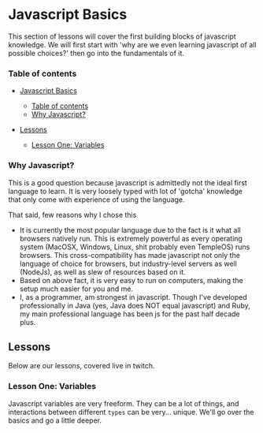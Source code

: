 # Javascript Basics

This section of lessons will cover the first building blocks of javascript knowledge. We will first start with 'why are we even learning javascript of all possible choices?' then go into the fundamentals of it.

### Table of contents

- [Javascript Basics](#javascript-basics)
  * [Table of contents](#table-of-contents)
  * [Why Javascript?](#why-javascript)

- [Lessons](#lessons)
  * [Lesson One: Variables](#lesson-one-variables)


### Why Javascript?

This is a good question because javascript is admittedly not the ideal first language to learn. It is very loosely typed with lot of 'gotcha' knowledge that only come with experience of using the language.

That said, few reasons why I chose this

- It is currently the most popular language due to the fact is it what all browsers natively run. This is extremely powerful as every operating system (MacOSX, Windows, Linux, shit probably even TempleOS) runs browsers. This cross-compatibility has made javascript not only the language of choice for browsers, but industry-level servers as well (NodeJs), as well as slew of resources based on it.
- Based on above fact, it is very easy to run on computers, making the setup much easier for you and me.
- I, as a programmer, am strongest in javascript. Though I've developed professionally in Java (yes, Java does NOT equal javascript) and Ruby, my main professional language has been js for the past half decade plus.

## Lessons

Below are our lessons, covered live in twitch.

### Lesson One: Variables

Javascript variables are very freeform. They can be a lot of things, and interactions between different `types` can be very... unique. We'll go over the basics and go a little deeper.

